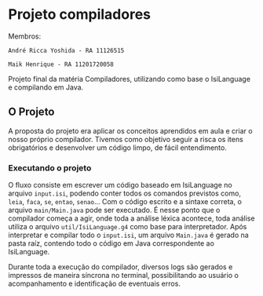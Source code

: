 # Projeto compiladores

Membros:   
    
    André Ricca Yoshida - RA 11126515
    
    Maik Henrique - RA 11201720058

Projeto final da matéria Compiladores, utilizando como base o IsiLanguage e compilando em Java.

## O Projeto

A proposta do projeto era aplicar os conceitos aprendidos em aula e criar o nosso próprio compilador. Tivemos como objetivo seguir a risca os itens obrigatórios e desenvolver um código limpo, de fácil entendimento.

### Executando o projeto

O fluxo consiste em escrever um código baseado em IsiLanguage no arquivo `input.isi`, podendo conter todos os comandos previstos como, `leia`, `faca`, `se`, `entao`, `senao`...
Com o código escrito e a sintaxe correta, o arquivo `main/Main.java` pode ser executado. É nesse ponto que o compilador começa a agir, onde toda a análise léxica acontece, toda análise utiliza o arquivo `util/IsiLanguage.g4` como base para interpretador. 
Após interpretar e compilar todo o `input.isi`, um arquivo `Main.java` é gerado na pasta raíz, contendo todo o código em Java correspondente ao IsiLanguage.

Durante toda a execução do compilador, diversos logs são gerados e impressos de maneira síncrona no terminal, possibilitando ao usuário o acompanhamento e identificação de eventuais erros.
